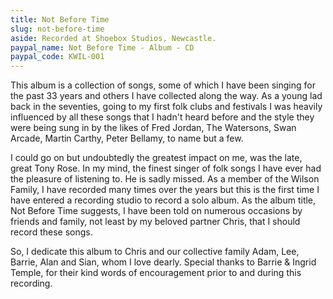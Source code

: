 ```yaml
---
title: Not Before Time
slug: not-before-time
aside: Recorded at Shoebox Studios, Newcastle.
paypal_name: Not Before Time - Album - CD
paypal_code: KWIL-001
---
```

This album is a collection of songs, some of which I have been singing for the past
33 years and others I have collected along the way. As a young lad back in the seventies,
going to my first folk clubs and festivals I was heavily influenced by all these songs
that I hadn't heard before and the style they were being sung in by the likes of Fred
Jordan, The Watersons, Swan Arcade, Martin Carthy, Peter Bellamy, to name but a few.

I could go on but undoubtedly the greatest impact on me, was the late, great Tony Rose. In my
mind, the finest singer of folk songs I have ever had the pleasure of listening to. He is sadly
missed. As a member of the Wilson Family, I have recorded many times over the years but this is
the first time I have entered a recording studio to record a solo album. As the album title, Not
Before Time suggests, I have been told on numerous occasions by friends and family, not least by
my beloved partner Chris, that I should record these songs.

So, I dedicate this album to Chris and our collective family Adam, Lee, Barrie, Alan and Sian,
whom I love dearly. Special thanks to Barrie & Ingrid Temple, for their kind words of encouragement
prior to and during this recording.
